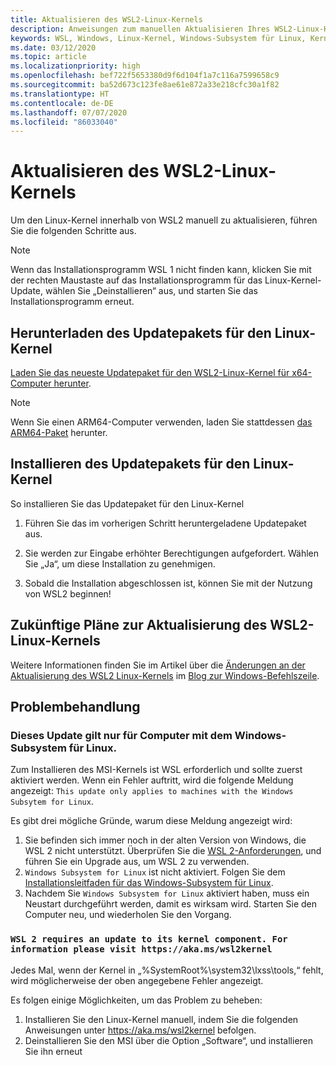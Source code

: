 ```yaml
---
title: Aktualisieren des WSL2-Linux-Kernels
description: Anweisungen zum manuellen Aktualisieren Ihres WSL2-Linux-Kernels
keywords: WSL, Windows, Linux-Kernel, Windows-Subsystem für Linux, Kernel
ms.date: 03/12/2020
ms.topic: article
ms.localizationpriority: high
ms.openlocfilehash: bef722f5653380d9f6d104f1a7c116a7599658c9
ms.sourcegitcommit: ba52d673c123fe8ae61e872a33e218cfc30a1f82
ms.translationtype: HT
ms.contentlocale: de-DE
ms.lasthandoff: 07/07/2020
ms.locfileid: "86033040"
---
```

# <a name="updating-the-wsl-2-linux-kernel"></a>Aktualisieren des WSL2-Linux-Kernels

Um den Linux-Kernel innerhalb von WSL2 manuell zu aktualisieren, führen Sie die folgenden Schritte aus.

> [!NOTE] 
> Wenn das Installationsprogramm WSL 1 nicht finden kann, klicken Sie mit der rechten Maustaste auf das Installationsprogramm für das Linux-Kernel-Update, wählen Sie „Deinstallieren“ aus, und starten Sie das Installationsprogramm erneut.

## <a name="download-the-linux-kernel-update-package"></a>Herunterladen des Updatepakets für den Linux-Kernel

[Laden Sie das neueste Updatepaket für den WSL2-Linux-Kernel für x64-Computer herunter](https://wslstorestorage.blob.core.windows.net/wslblob/wsl_update_x64.msi).

> [!NOTE]
> Wenn Sie einen ARM64-Computer verwenden, laden Sie stattdessen [das ARM64-Paket](https://wslstorestorage.blob.core.windows.net/wslblob/wsl_update_arm64.msi) herunter.

## <a name="install-the-linux-kernel-update-package"></a>Installieren des Updatepakets für den Linux-Kernel

So installieren Sie das Updatepaket für den Linux-Kernel

  1. Führen Sie das im vorherigen Schritt heruntergeladene Updatepaket aus.

  2. Sie werden zur Eingabe erhöhter Berechtigungen aufgefordert. Wählen Sie „Ja“, um diese Installation zu genehmigen.

  3. Sobald die Installation abgeschlossen ist, können Sie mit der Nutzung von WSL2 beginnen!

## <a name="future-plans-for-updating-the-wsl2-linux-kernel"></a>Zukünftige Pläne zur Aktualisierung des WSL2-Linux-Kernels

Weitere Informationen finden Sie im Artikel über die [Änderungen an der Aktualisierung des WSL2 Linux-Kernels](https://devblogs.microsoft.com/commandline/wsl2-will-be-generally-available-in-windows-10-version-2004) im [Blog zur Windows-Befehlszeile](https://aka.ms/cliblog).

## <a name="troubleshooting"></a>Problembehandlung

### <a name="this-update-only-applies-to-machines-with-the-windows-subsystem-for-linux"></a>Dieses Update gilt nur für Computer mit dem Windows-Subsystem für Linux.
Zum Installieren des MSI-Kernels ist WSL erforderlich und sollte zuerst aktiviert werden. Wenn ein Fehler auftritt, wird die folgende Meldung angezeigt: `This update only applies to machines with the Windows Subsytem for Linux`. 

Es gibt drei mögliche Gründe, warum diese Meldung angezeigt wird:

1. Sie befinden sich immer noch in der alten Version von Windows, die WSL 2 nicht unterstützt. Überprüfen Sie die [WSL 2-Anforderungen](https://docs.microsoft.com/windows/wsl/install-win10#update-to-wsl-2), und führen Sie ein Upgrade aus, um WSL 2 zu verwenden. 
2. `Windows Subsystem for Linux` ist nicht aktiviert. Folgen Sie dem [Installationsleitfaden für das Windows-Subsystem für Linux](https://docs.microsoft.com/windows/wsl/install-win10).
3. Nachdem Sie `Windows Subsystem for Linux` aktiviert haben, muss ein Neustart durchgeführt werden, damit es wirksam wird. Starten Sie den Computer neu, und wiederholen Sie den Vorgang.

### `WSL 2 requires an update to its kernel component. For information please visit https://aka.ms/wsl2kernel`

Jedes Mal, wenn der Kernel in „%SystemRoot%\system32\lxss\tools\,“ fehlt, wird möglicherweise der oben angegebene Fehler angezeigt.

Es folgen einige Möglichkeiten, um das Problem zu beheben:

1. Installieren Sie den Linux-Kernel manuell, indem Sie die folgenden Anweisungen unter https://aka.ms/wsl2kernel befolgen.
2. Deinstallieren Sie den MSI über die Option „Software“, und installieren Sie ihn erneut
